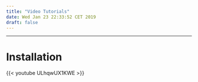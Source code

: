 ```yaml
---
title: "Video Tutorials"
date: Wed Jan 23 22:33:52 CET 2019
draft: false
---
```



---------------------

# Installation

{{< youtube ULhqwUX1KWE >}}



